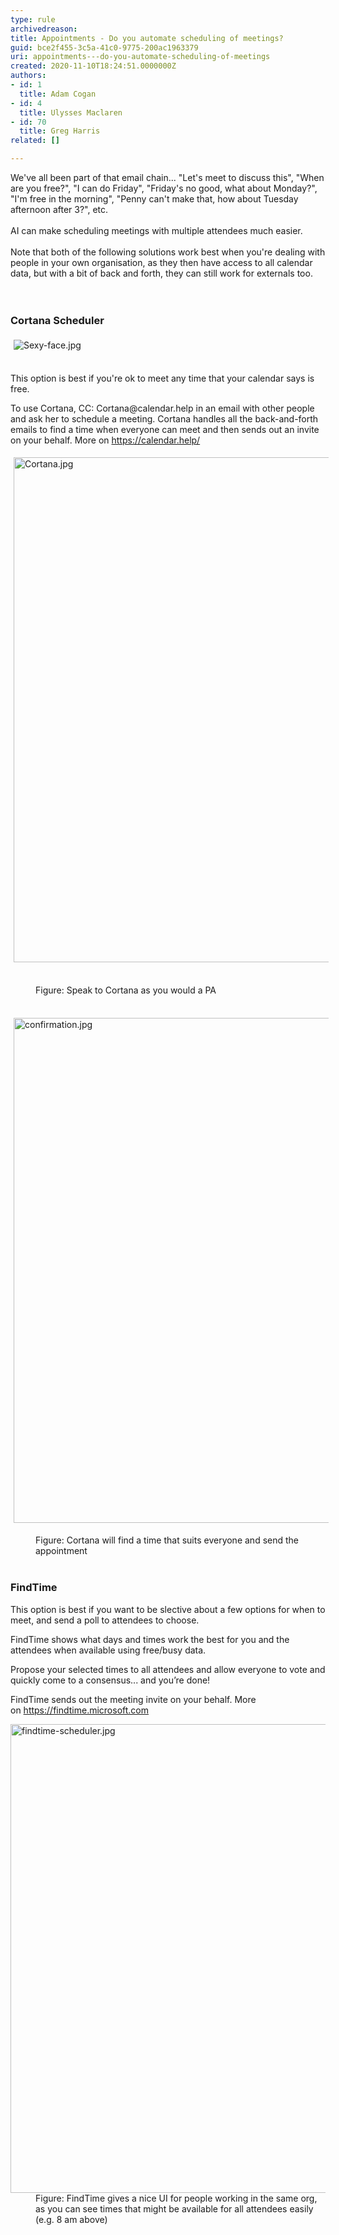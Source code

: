 ```yaml
---
type: rule
archivedreason: 
title: Appointments - Do you automate scheduling of meetings?
guid: bce2f455-3c5a-41c0-9775-200ac1963379
uri: appointments---do-you-automate-scheduling-of-meetings
created: 2020-11-10T18:24:51.0000000Z
authors:
- id: 1
  title: Adam Cogan
- id: 4
  title: Ulysses Maclaren
- id: 70
  title: Greg Harris
related: []

---
```



<div>We've all been part of that email chain... &quot;Let's meet to discuss this&quot;, &quot;When are you free?&quot;, &quot;I can do Friday&quot;, &quot;Friday's no good, what about ​Monday?&quot;, &quot;I'm free in the morning&quot;, &quot;Penny can't make that, how about Tuesday afternoon after 3?&quot;, etc.<br></div><div><br></div>​AI can make scheduling meetings with multiple attendees&#160;much easier.​&#160;<br><div><br>Note that both of the following solutions work best when you're dealing with people in your own organisation, as they then have access to all calendar data, but with a bit of back and&#160;forth, they can still work for externals too.<br></div>
<br><excerpt class='endintro'></excerpt><br>
<h3 class="ssw15-rteElement-H3">​Cortana Scheduler<br></h3><dl class="ssw15-rteElement-ImageArea"><img src="/SiteAssets/automate-schedule-meetings/Sexy-face.jpg" alt="Sexy-face.jpg" style="margin&#58;5px;" /></dl><p>​<br>This option is best if you're ok to meet any time that your calendar says is free.<br></p><p>To use Cortana, CC&#58; Cortana@calendar.help in an email with other people and ask her to schedule a meeting. Cortana handles all the back-and-forth emails to find a time when everyone can meet and then sends out an invite on your behalf. More on&#160;<a href="https&#58;//calendar.help/">https&#58;//calendar.help/</a><br></p><dl><dt><dl class="ssw15-rteElement-ImageArea"><img src="/SiteAssets/automate-schedule-meetings/Cortana.jpg" alt="Cortana.jpg" style="margin&#58;5px;width&#58;808px;" /></dl><br></dt><dd class="ssw15-rteElement-FigureGood">Figure&#58; S​​peak to Cortana as you would a PA<br></dd><dd><br></dd><dl class="ssw15-rteElement-ImageArea"><img src="/SiteAssets/automate-schedule-meetings/confirmation.jpg" alt="confirmation.jpg" style="margin&#58;5px;width&#58;808px;" /></dl><dd class="ssw15-rteElement-FigureGood"></dd><dd class="ssw15-rteElement-FigureGood">Figure&#58;&#160;​​​Corta​​​na will find a time that suits everyone and send the appointment​<br></dd><br></dl><h3 class="ssw15-rteElement-H3">FindTi​me<br></h3><p>This option is best if you want to be slective about a few&#160;​options for when to meet, and send a poll to attendees to choose.<br></p><p>FindTime shows what days and times work the best for you and the attendees when available using free/busy data.</p><p>Propose your selected times to all attendees and allow everyone to vote and quickly come to a co​nsensus...&#160;and you’re done!</p><p>FindTime sends out the meeting invite on your behalf.&#160;More on&#160;<a href="https&#58;//findtime.microsoft.com/">https&#58;//findtime.microsoft.com</a><br></p><dl class="image"><dt><img src="/PublishingImages/findtime-scheduler.jpg" alt="findtime-scheduler.jpg" style="width&#58;750px;" /></dt><dd>Figure&#58; FindTime gives a nice UI for people working in the same org, as you can see times that might be available for all attendees easily (e.g. 8 am above)<br></dd></dl>



